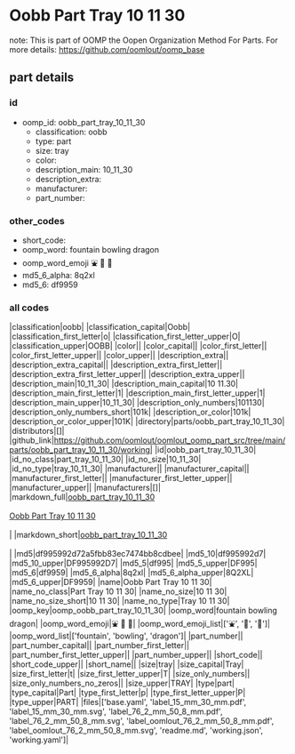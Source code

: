 # Oobb Part Tray 10 11 30  

note: This is part of OOMP the Oopen Organization Method For Parts. For more details: https://github.com/oomlout/oomp_base

##  part details





### id
* oomp_id: oobb_part_tray_10_11_30
  * classification: oobb
  * type: part
  * size: tray
  * color: 
  * description_main: 10_11_30
  * description_extra: 
  * manufacturer: 
  * part_number: 

### other_codes
* short_code: 
* oomp_word: fountain bowling dragon
* oomp_word_emoji :fountain: :bowling: :dragon:
* md5_6_alpha: 8q2xl
* md5_6: df9959

### all codes 
|classification|oobb|
|classification_capital|Oobb|
|classification_first_letter|o|
|classification_first_letter_upper|O|
|classification_upper|OOBB|
|color||
|color_capital||
|color_first_letter||
|color_first_letter_upper||
|color_upper||
|description_extra||
|description_extra_capital||
|description_extra_first_letter||
|description_extra_first_letter_upper||
|description_extra_upper||
|description_main|10_11_30|
|description_main_capital|10 11.30|
|description_main_first_letter|1|
|description_main_first_letter_upper|1|
|description_main_upper|10_11_30|
|description_only_numbers|101130|
|description_only_numbers_short|101k|
|description_or_color|101k|
|description_or_color_upper|101K|
|directory|parts/oobb_part_tray_10_11_30|
|distributors|[]|
|github_link|https://github.com/oomlout/oomlout_oomp_part_src/tree/main/parts/oobb_part_tray_10_11_30/working|
|id|oobb_part_tray_10_11_30|
|id_no_class|part_tray_10_11_30|
|id_no_size|10_11_30|
|id_no_type|tray_10_11_30|
|manufacturer||
|manufacturer_capital||
|manufacturer_first_letter||
|manufacturer_first_letter_upper||
|manufacturer_upper||
|manufacturers|[]|
|markdown_full|[oobb_part_tray_10_11_30](https://github.com/oomlout/oomlout_oomp_part_src/tree/main/parts/oobb_part_tray_10_11_30/working)<br>[](https://github.com/oomlout/oomlout_oomp_part_src/tree/main/parts/oobb_part_tray_10_11_30/working)<br>[Oobb Part Tray 10 11 30](https://github.com/oomlout/oomlout_oomp_part_src/tree/main/parts/oobb_part_tray_10_11_30/working)<br><br>|
|markdown_short|[oobb_part_tray_10_11_30](https://github.com/oomlout/oomlout_oomp_part_src/tree/main/parts/oobb_part_tray_10_11_30/working)<br><br>|
|md5|df995992d72a5fbb83ec7474bb8cdbee|
|md5_10|df995992d7|
|md5_10_upper|DF995992D7|
|md5_5|df995|
|md5_5_upper|DF995|
|md5_6|df9959|
|md5_6_alpha|8q2xl|
|md5_6_alpha_upper|8Q2XL|
|md5_6_upper|DF9959|
|name|Oobb Part Tray 10 11 30|
|name_no_class|Part Tray 10 11 30|
|name_no_size|10 11 30|
|name_no_size_short|10 11 30|
|name_no_type|Tray 10 11 30|
|oomp_key|oomp_oobb_part_tray_10_11_30|
|oomp_word|fountain bowling dragon|
|oomp_word_emoji|:fountain: :bowling: :dragon:|
|oomp_word_emoji_list|[':fountain:', ':bowling:', ':dragon:']|
|oomp_word_list|['fountain', 'bowling', 'dragon']|
|part_number||
|part_number_capital||
|part_number_first_letter||
|part_number_first_letter_upper||
|part_number_upper||
|short_code||
|short_code_upper||
|short_name||
|size|tray|
|size_capital|Tray|
|size_first_letter|t|
|size_first_letter_upper|T|
|size_only_numbers||
|size_only_numbers_no_zeros||
|size_upper|TRAY|
|type|part|
|type_capital|Part|
|type_first_letter|p|
|type_first_letter_upper|P|
|type_upper|PART|
|files|['base.yaml', 'label_15_mm_30_mm.pdf', 'label_15_mm_30_mm.svg', 'label_76_2_mm_50_8_mm.pdf', 'label_76_2_mm_50_8_mm.svg', 'label_oomlout_76_2_mm_50_8_mm.pdf', 'label_oomlout_76_2_mm_50_8_mm.svg', 'readme.md', 'working.json', 'working.yaml']|
